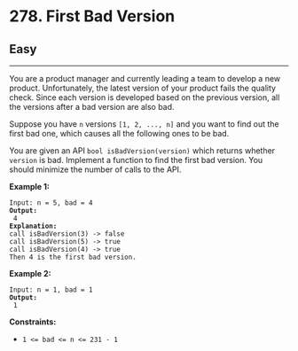 # 278. First Bad Version

## Easy

***

You are a product manager and currently leading a team to develop a new product. Unfortunately, the latest version of your product fails the quality check. Since each version is developed based on the previous version, all the versions after a bad version are also bad.

Suppose you have `n` versions `[1, 2, ..., n]` and you want to find out the first bad one, which causes all the following ones to be bad.

You are given an API `bool isBadVersion(version)` which returns whether `version` is bad. Implement a function to find the first bad version. You should minimize the number of calls to the API.

&#x20;

**Example 1:**

<pre><code>Input: n = 5, bad = 4
<strong>Output:
</strong> 4
<strong>Explanation:
</strong>call isBadVersion(3) -> false
call isBadVersion(5) -> true
call isBadVersion(4) -> true
Then 4 is the first bad version.</code></pre>

**Example 2:**

<pre><code>Input: n = 1, bad = 1
<strong>Output:
</strong> 1</code></pre>

&#x20;

**Constraints:**

* `1 <= bad <= n <= 231 - 1`
